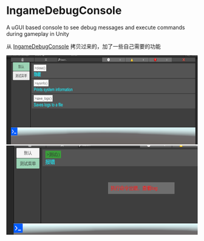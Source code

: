# IngameDebugConsole
A uGUI based console to see debug messages and execute commands during gameplay in Unity

从 [IngameDebugConsole](https://github.com/yasirkula/UnityIngameDebugConsole) 拷贝过来的，加了一些自己需要的功能

<img height="235" src="Images/command.png" alt="screenshot" />
<img height="235" src="Images/command_error.png" alt="screenshot" />
